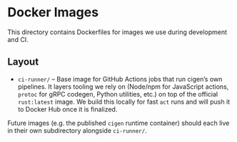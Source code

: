 # Docker Images

This directory contains Dockerfiles for images we use during development and CI.

## Layout

- `ci-runner/` – Base image for GitHub Actions jobs that run cigen’s own
  pipelines. It layers tooling we rely on (Node/npm for JavaScript actions,
  `protoc` for gRPC codegen, Python utilities, etc.) on top of the official
  `rust:latest` image. We build this locally for fast `act` runs and will push
  it to Docker Hub once it is finalized.

Future images (e.g. the published `cigen` runtime container) should each live in
their own subdirectory alongside `ci-runner/`.
